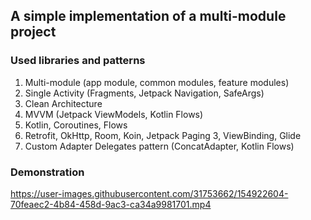 ## A simple implementation of a multi-module project

### Used libraries and patterns

1. Multi-module (app module, common modules, feature modules)
2. Single Activity (Fragments, Jetpack Navigation, SafeArgs)
3. Clean Architecture
4. MVVM (Jetpack ViewModels, Kotlin Flows)
5. Kotlin, Coroutines, Flows
6. Retrofit, OkHttp, Room, Koin, Jetpack Paging 3, ViewBinding, Glide
7. Custom Adapter Delegates pattern (ConcatAdapter, Kotlin Flows)



### Demonstration
https://user-images.githubusercontent.com/31753662/154922604-70feaec2-4b84-458d-9ac3-ca34a9981701.mp4
